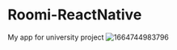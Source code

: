 # Roomi-ReactNative
My app for university project
![1664744983796](https://user-images.githubusercontent.com/91768612/212951890-f8322021-d946-4546-a57c-e6887ed71021.jpg)
